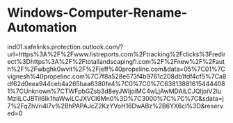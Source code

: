 # Windows-Computer-Rename-Automation



ind01.safelinks.protection.outlook.com/?url=https%3A%2F%2Fwww.listreports.com%2Ftracking%2Fclicks%3Fredirect%3Dhttps%3A%2F%2Ftotallandscapingfl.com%2F%2Fnew%2F%2Fauth%2F%2Fwbghk0wvit%2F%2Fjeff%40propelinc.com&data=05%7C01%7Cvignesh%40propelinc.com%7C7f8a528e673f4b9761c208db1fdf4cf5%7Ca8df62d0eea944ceb4a265baa6380fe4%7C0%7C0%7C638138816154444081%7CUnknown%7CTWFpbGZsb3d8eyJWIjoiMC4wLjAwMDAiLCJQIjoiV2luMzIiLCJBTiI6Ik1haWwiLCJXVCI6Mn0%3D%7C3000%7C%7C%7C&sdata=j7%2FqZhVri4l7v%2BhPAPAJcZ2KzYVoH16DwABz%2B6YX6cI%3D&reserved=0
